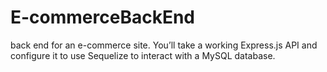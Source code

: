 # E-commerceBackEnd
 back end for an e-commerce site. You’ll take a working Express.js API and configure it to use Sequelize to interact with a MySQL database.
